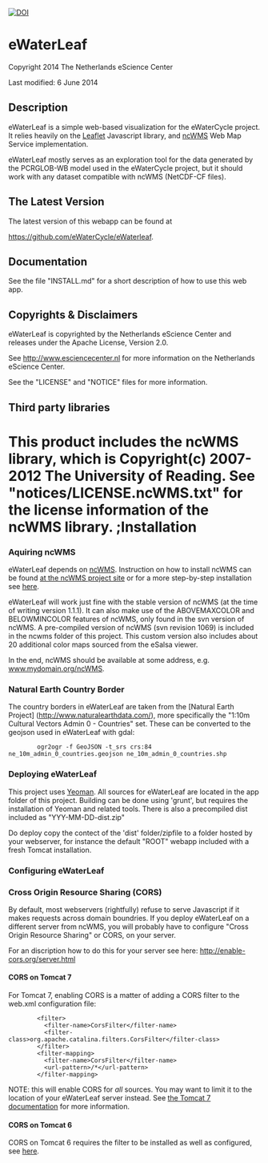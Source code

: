 [![DOI](https://zenodo.org/badge/doi/10.5281/zenodo.60030.svg)](http://dx.doi.org/10.5281/zenodo.60030)

eWaterLeaf
======================

Copyright 2014 The Netherlands eScience Center

Last modified: 6 June 2014


Description
-----------

eWaterLeaf is a simple web-based visualization for the eWaterCycle project. It relies heavily on the [Leaflet](www.leaflet.com) Javascript library, and [ncWMS](http://www.resc.rdg.ac.uk/trac/ncWMS/) Web Map Service implementation.

eWaterLeaf mostly serves as an exploration tool for the data generated by the PCRGLOB-WB model used in the eWaterCycle project, but it should work with any dataset compatible with ncWMS (NetCDF-CF files).

The Latest Version
------------------

The latest version of this webapp can be found at

<https://github.com/eWaterCycle/eWaterleaf>.


Documentation
-------------

See the file "INSTALL.md" for a short description of how to use this web app.


Copyrights & Disclaimers
------------------------

eWaterLeaf is copyrighted by the Netherlands eScience Center and 
releases under the Apache License, Version 2.0.

See <http://www.esciencecenter.nl> for more information on the 
Netherlands eScience Center.

See the "LICENSE" and "NOTICE" files for more information.
 
Third party libraries
---------------------

This product includes the ncWMS library, which is Copyright(c) 2007-2012 The University of Reading. See "notices/LICENSE.ncWMS.txt" for the license information of the ncWMS library.
;Installation
============


### Aquiring ncWMS

eWaterLeaf depends on [ncWMS](http://www.resc.rdg.ac.uk/trac/ncWMS/). Instruction on how to install ncWMS can be found [at the ncWMS project site](http://www.resc.rdg.ac.uk/trac/ncWMS/wiki/DownloadPage) or for a more step-by-step installation see [here](http://hdfeos.org/software/ncwms.php).

eWaterLeaf will work just fine with the stable version of ncWMS (at the time of writing version 1.1.1). It can also make use of the ABOVEMAXCOLOR and BELOWMINCOLOR features of ncWMS, only found in the svn version of ncWMS. A pre-compiled version of ncWMS (svn revision 1069) is included in the ncwms folder of this project. This custom version also includes about 20 additional color maps sourced from the eSalsa viewer.

In the end, ncWMS should be available at some address, e.g. www.mydomain.org/ncWMS.

### Natural Earth Country Border

The country borders in eWaterLeaf are taken from the [Natural Earth Project] (http://www.naturalearthdata.com/), more specifically the "1:10m Cultural Vectors Admin 0 - Countries" set. These can be converted to the geojson used in eWaterLeaf with gdal:


```
        ogr2ogr -f GeoJSON -t_srs crs:84 ne_10m_admin_0_countries.geojson ne_10m_admin_0_countries.shp
```

### Deploying eWaterLeaf

This project uses [Yeoman](http://yeoman.io/). All sources for eWaterLeaf are located in the app folder of this project. Building can be done using 'grunt', but requires the installation of Yeoman and related tools. There is also a precompiled dist included as "YYY-MM-DD-dist.zip"

Do deploy copy the contect of the 'dist' folder/zipfile to a folder hosted by your webserver, for instance the default "ROOT" webapp included with a fresh Tomcat installation.

### Configuring eWaterLeaf



### Cross Origin Resource Sharing (CORS)

By default, most webservers (rightfully) refuse to serve Javascript if it makes requests across domain boundries. If you deploy eWaterLeaf on a different server from ncWMS, you will probably have to configure "Cross Origin Resource Sharing" or CORS, on your server.

For an discription how to do this for your server see here: http://enable-cors.org/server.html

#### CORS on Tomcat 7

For Tomcat 7, enabling CORS is a matter of adding a CORS filter to the web.xml configuration file:

```
        <filter>
          <filter-name>CorsFilter</filter-name>
          <filter-class>org.apache.catalina.filters.CorsFilter</filter-class>
        </filter>
        <filter-mapping>
          <filter-name>CorsFilter</filter-name>
          <url-pattern>/*</url-pattern>
        </filter-mapping>
```

NOTE: this will enable CORS for _all_ sources. You may want to limit it to the location of your eWaterLeaf server instead. See [the Tomcat 7 documentation](http://tomcat.apache.org/tomcat-7.0-doc/config/filter.html#CORS_Filter) for more information.

#### CORS on Tomcat 6

CORS on Tomcat 6 requires the filter to be installed as well as configured, see [here](http://software.dzhuvinov.com/cors-filter-installation.html).

